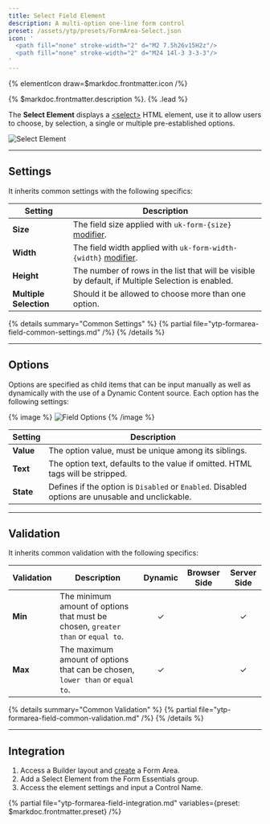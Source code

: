 ```yaml
---
title: Select Field Element
description: A multi-option one-line form control
preset: /assets/ytp/presets/FormArea-Select.json
icon: '
  <path fill="none" stroke-width="2" d="M2 7.5h26v15H2z"/>
  <path fill="none" stroke-width="2" d="M24 14l-3 3-3-3"/>
'
---
```


{% elementIcon draw=$markdoc.frontmatter.icon /%}

{% $markdoc.frontmatter.description %}. {% .lead %}

The **Select Element** displays a [\<select\>](https://developer.mozilla.org/en-US/docs/Web/HTML/Element/select) HTML element, use it to allow users to choose, by selection, a single or multiple pre-established options.

![Select Element](/assets/ytp/forms/fields/select.webp)

---

## Settings

It inherits common settings with the following specifics:

| Setting | Description |
| ------- | ----------- |
| **Size** | The field size applied with `uk-form-{size}` [modifier](https://getuikit.com/docs/form#size-modifiers). |
| **Width** | The field width applied with `uk-form-width-{width}` [modifier](https://getuikit.com/docs/form#width-modifiers). |
| **Height** | The number of rows in the list that will be visible by default, if Multiple Selection is enabled. |
| **Multiple Selection** | Should it be allowed to choose more than one option. |

{% details summary="Common Settings" %}
    {% partial file="ytp-formarea-field-common-settings.md" /%}
{% /details %}

---

## Options

Options are specified as child items that can be input manually as well as dynamically with the use of a Dynamic Content source. Each option has the following settings:

{% image %}
![Field Options](/assets/ytp/forms/fields/options.webp)
{% /image %}

| Setting | Description |
| ------- | ----------- |
| **Value** | The option value, must be unique among its siblings. | &#x2713; |
| **Text** | The option text, defaults to the value if omitted. HTML tags will be stripped. | &#x2713; |
| **State** | Defines if the option is `Disabled` or `Enabled`. Disabled options are unusable and unclickable. | &#x2713; |

---

## Validation

It inherits common validation with the following specifics:

| Validation | Description | Dynamic | Browser Side | Server Side |
| ---------- | ----------- | :-----: | :----------: | :---------: |
| **Min** | The minimum amount of options that must be chosen, `greater than` or `equal to`. | &#x2713; | | &#x2713; |
| **Max** | The maximum amount of options that can be chosen, `lower than` or `equal to`. | &#x2713; | | &#x2713; |

{% details summary="Common Validation" %}
    {% partial file="ytp-formarea-field-common-validation.md" /%}
{% /details %}

---

## Integration

1. Access a Builder layout and [create](../../setup#creating-a-form) a Form Area.
1. Add a Select Element from the Form Essentials group.
1. Access the element settings and input a Control Name.

{% partial file="ytp-formarea-field-integration.md" variables={preset: $markdoc.frontmatter.preset} /%}
